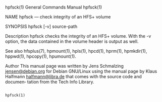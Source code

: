 hpfsck(1)                                                                                General Commands Manual                                                                                hpfsck(1)

NAME
       hpfsck — check integrity of an HFS+ volume

SYNOPSIS
       hpfsck [-v] source-path

Description
       hpfsck checks the integrity of an HFS+ volume.  With the -v option, the data contained in the volume header is output as well.

See also
       hfsplus(7), hpmount(1), hpls(1), hpcd(1), hprm(1), hpmkdir(1), hppwd(1), hpcopy(1), hpumount(1).

Author
       This  manual page was written by Jens Schmalzing <jensen@debian.org> for Debian GNU/Linux using the manual page by Klaus Halfmann <halfmann@libra.de> that comes with the source code and documen‐
       tation from the Tech Info Library.

                                                                                                                                                                                                hpfsck(1)
